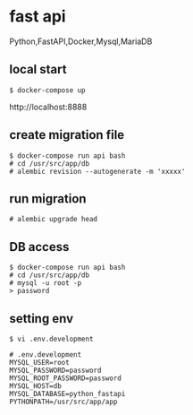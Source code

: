 # fast api

Python,FastAPI,Docker,Mysql,MariaDB

## local start

```
$ docker-compose up
```

http://localhost:8888

## create migration file

```
$ docker-compose run api bash
# cd /usr/src/app/db
# alembic revision --autogenerate -m 'xxxxx'
```

## run migration

```
# alembic upgrade head
```

## DB access

```
$ docker-compose run api bash
# cd /usr/src/app/db
# mysql -u root -p
> password
```

## setting env

```
$ vi .env.development
```

```
# .env.development
MYSQL_USER=root
MYSQL_PASSWORD=password
MYSQL_ROOT_PASSWORD=password
MYSQL_HOST=db
MYSQL_DATABASE=python_fastapi
PYTHONPATH=/usr/src/app/app
```
